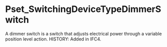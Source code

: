# Pset_SwitchingDeviceTypeDimmerSwitch

A dimmer switch is a switch that adjusts electrical power through a variable position level action. HISTORY: Added in IFC4.
